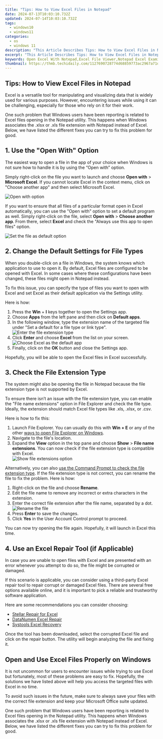 ```yaml
---
title: "Tips: How to View Excel Files in Notepad"
date: 2024-07-13T10:03:10.732Z
updated: 2024-07-14T10:03:10.732Z
tags:
  - windows10
  - windows11
categories:
  - os
  - windows 11
description: "This Article Describes Tips: How to View Excel Files in Notepad"
excerpt: "This Article Describes Tips: How to View Excel Files in Notepad"
keywords: Open Excel With Notepad,Excel File Viewer,Notepad Excel Examine,View Excel Data Text,Read Excel PDF Notes,Textify Excel Sheets,Convert Excel to Text
thumbnail: https://thmb.techidaily.com/1127690728774d68859773ac2967a71d9b05c7378c0abebd2da2f4a67474809a.jpg
---
```


## Tips: How to View Excel Files in Notepad

 Excel is a versatile tool for manipulating and visualizing data that is widely used for various purposes. However, encountering issues while using it can be challenging, especially for those who rely on it for their work.

 One such problem that Windows users have been reporting is related to Excel files opening in the Notepad utility. This happens when Windows associates the .xlsx or .xls file extension with Notepad instead of Excel. Below, we have listed the different fixes you can try to fix this problem for good.

## 1\. Use the "Open With" Option

 The easiest way to open a file in the app of your choice when Windows is not sure how to handle it is by using the “Open with” option.

 Simply right-click on the file you want to launch and choose **Open with** \> **Microsoft Excel**. If you cannot locate Excel in the context menu, click on "Choose another app" and then select Microsoft Excel.

![Open with option](https://static1.makeuseofimages.com/wordpress/wp-content/uploads/2023/05/open-with-option.jpg)

 If you want to ensure that all files of a particular format open in Excel automatically, you can use the "Open with" option to set a default program as well. Simply right-click on the file, select **Open with** \> **Choose another app**. From there, select **Excel** and check the "Always use this app to open files" option.

![Set the file as default option](https://static1.makeuseofimages.com/wordpress/wp-content/uploads/2023/05/always-use-this-app-option.jpg)

## 2\. Change the Default Settings for File Types

 When you double-click on a file in Windows, the system knows which application to use to open it. By default, Excel files are configured to be opened with Excel. In some cases where these configurations have been changed, these files might open in Notepad instead.

 To fix this issue, you can specify the type of files you want to open with Excel and set Excel as their default application via the Settings utility.

 Here is how:

1. Press the **Win** \+ **I** keys together to open the Settings app.
2. Choose **Apps** from the left pane and then click on **Default apps**.
3. In the following window, type the extension name of the targeted file under "Set a default for a file type or link type".  
![Enter the file extension type](https://static1.makeuseofimages.com/wordpress/wp-content/uploads/2023/05/file-extension-type.jpg)
4. Click **Enter** and choose **Excel** from the list on your screen.  
![Choose Excel as the default app](https://static1.makeuseofimages.com/wordpress/wp-content/uploads/2023/05/choose-excel.jpg)
5. Finally, click on the **OK** button and close the Settings app.

 Hopefully, you will be able to open the Excel files in Excel successfully.

## 3\. Check the File Extension Type

 The system might also be opening the file in Notepad because the file extension type is not supported by Excel.

 To ensure there isn’t an issue with the file extension type, you can enable the "File name extensions" option in File Explorer and check the file type. Ideally, the extension should match Excel file types like .xls, .xlsx, or .csv.

 Here is how to fix this:

1. Launch File Explorer. You can usually do this with **Win + E** or any of the other [ways to open File Explorer on Windows](https://www.makeuseof.com/windows-open-file-explorer/).
2. Navigate to the file's location.
3. Expand the **View** option in the top pane and choose **Show** \> **File name extensions**. You can now check if the file extension type is compatible with Excel.  
![Show file extensions option](https://static1.makeuseofimages.com/wordpress/wp-content/uploads/2023/05/file-name-extensions.jpg)

 Alternatively, you can also [use the Command Prompt to check the file extension type](https://www.makeuseof.com/windows-11-see-file-extensions/). If the file extension type is not correct, you can rename the file to fix the problem. Here is how:

1. Right-click on the file and choose **Rename**.
2. Edit the file name to remove any incorrect or extra characters in the extension.
3. Enter the correct file extension after the file name, separated by a dot.  
![Rename the file](https://static1.makeuseofimages.com/wordpress/wp-content/uploads/2023/05/change-file-extension.jpg)
4. Press **Enter** to save the changes.
5. Click **Yes** in the User Account Control prompt to proceed.

 You can now try opening the file again. Hopefully, it will launch in Excel this time.

## 4\. Use an Excel Repair Tool (if Applicable)

 In case you are unable to open files with Excel and are presented with an error whenever you attempt to do so, the file might be corrupted or damaged.

 If this scenario is applicable, you can consider using a third-party Excel repair tool to repair corrupt or damaged Excel files. There are several free options available online, and it is important to pick a reliable and trustworthy software application.

 Here are some recommendations you can consider choosing:

* [Stellar Repair for Excel](https://www.anrdoezrs.net/links/7251228/type/dlg/sid/UUmuoUeUpU2024924/https://www.stellarinfo.com/repair-excel-file.php)
* [DataNumen Excel Repair](https://www.datanumen.com/excel-repair/)
* [Systools Excel Recovery](https://www.systoolsgroup.com/excel-file-recovery.html)

 Once the tool has been downloaded, select the corrupted Excel file and click on the repair button. The utility will begin analyzing the file and fixing it.

## Open and Use Excel Files Properly on Windows

 It is not uncommon for users to encounter issues while trying to use Excel but fortunately, most of these problems are easy to fix. Hopefully, the solutions we have listed above will help you access the targeted files with Excel in no time.

 To avoid such issues in the future, make sure to always save your files with the correct file extension and keep your Microsoft Office suite updated.

 One such problem that Windows users have been reporting is related to Excel files opening in the Notepad utility. This happens when Windows associates the .xlsx or .xls file extension with Notepad instead of Excel. Below, we have listed the different fixes you can try to fix this problem for good.



<ins class="adsbygoogle"
      style="display:block"
      data-ad-client="ca-pub-7571918770474297"
      data-ad-slot="8358498916"
      data-ad-format="auto"
      data-full-width-responsive="true"></ins>

